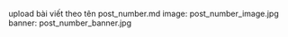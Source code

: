upload bài viết theo tên post_number.md 
image: post_number_image.jpg
banner: post_number_banner.jpg
